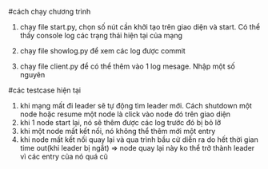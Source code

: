 #cách chạy chương trình
1. chạy file start.py, chọn số nút cần khởi tạo trên giao diện và start.
Có thể thấy console log các trạng thái hiện tại của mạng

2. chạy file showlog.py để xem các log được commit
3. chạy file client.py để có thể thêm vào 1 log mesage. Nhập một số nguyên

#các testcase hiện tại
1. khi mạng mất đi leader sẽ tự động tìm leader mới. Cách shutdown một node hoặc resume một node
là click vào node đó trên giao diện
2. khi 1 node start lại, nó sẽ thêm được các log trước đó bị bỏ lỡ
3. khi một node mất kết nối, nó không thể thêm mới một entry
4.  khi node mất kết nối quay lại và qua trình bầu cử diễn ra do hết thời gian time out(khi leader bị ngắt) => node quay lại
này ko thể trở thành leader vì các entry của nó quá cũ
